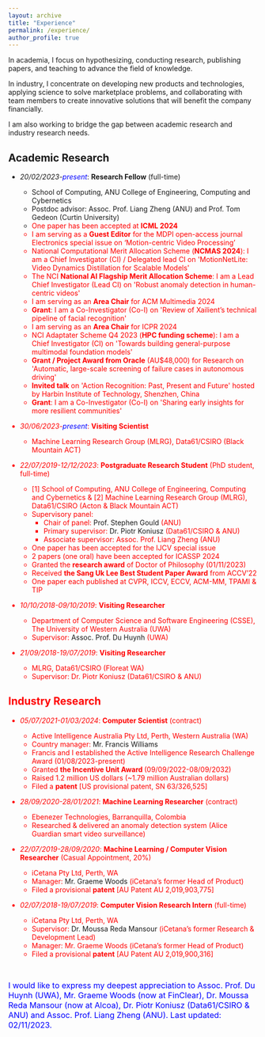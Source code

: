 ```yaml
---
layout: archive
title: "Experience"
permalink: /experience/
author_profile: true
---
```

<!-- <font color="red"><strong>A*</strong>, accepted, to appear</font> -->
<!-- Research experience
====== -->

<style>
a:link {
  text-decoration: none;
}

a:visited {
  text-decoration: none;
}

a:hover {
  text-decoration: underline;
}

a:active {
  text-decoration: underline;
}
</style>

In academia, I focus on hypothesizing, conducting research, publishing papers, and teaching to advance the field of knowledge.

In industry, I concentrate on developing new products and technologies, applying science to solve marketplace problems, and collaborating with team members to create innovative solutions that will benefit the company financially.

I am also working to bridge the gap between academic research and industry research needs.


<h2>Academic Research</h2>

* *20/02/2023-<font color="blue">present</font>*: **Research Fellow** (full-time)
  * School of Computing, ANU College of Engineering, Computing and Cybernetics
  * Postdoc advisor: [Assoc. Prof. Liang Zheng](https://zheng-lab.cecs.anu.edu.au/) (ANU) and [Prof. Tom Gedeon](https://staffportal.curtin.edu.au/staff/profile/view/tom-gedeon-5e48a1fd/) (Curtin University)
  * <font color="red">One paper has been accepted at <strong>ICML 2024</strong><font color="red">
  * <font color="red">I am serving as a <strong>Guest Editor</strong> for the MDPI open-access journal Electronics special issue on ‘Motion-centric Video Processing’<font color="red">
  * <font color="red">National Computational Merit Allocation Scheme (<strong>NCMAS 2024</strong>): I am a Chief Investigator (CI) / Delegated lead CI on 'MotionNetLite: Video Dynamics Distillation for Scalable Models'<font color="red">
  * <font color="red">The NCI <strong>National AI Flagship Merit Allocation Scheme</strong>: I am a Lead Chief Investigator (Lead CI) on 'Robust anomaly detection in human-centric videos'</font>
  * <font color="red">I am serving as an <strong>Area Chair</strong> for ACM Multimedia 2024</font>
  * <font color="red"><strong>Grant</strong>: I am a Co-Investigator (Co-I) on 'Review of Xailient’s technical pipeline of facial recognition'</font>
  * <font color="red">I am serving as an <strong>Area Chair</strong> for ICPR 2024</font>
  * <font color="red">NCI Adaptater Scheme Q4 2023 (<strong>HPC funding scheme</strong>): I am a Chief Investigator (CI) on 'Towards building general-purpose multimodal foundation models'</font>
  * <font color="red"><strong>Grant / Project Award from Oracle</strong> (AU$48,000) for Research on 'Automatic, large-scale screening of failure cases in autonomous driving' </font>
  * <font color="red"><strong>Invited talk</strong> on 'Action Recognition: Past, Present and Future' hosted by Harbin Institute of Technology, Shenzhen, China </font>
  * <font color="red"><strong>Grant</strong>: I am a Co-Investigator (Co-I) on 'Sharing early insights for more resilient communities'</font>

* *30/06/2023-<font color="blue">present</font>*: **Visiting Scientist**
  * Machine Learning Research Group (MLRG), Data61/CSIRO (Black Mountain ACT)

* *22/07/2019-12/12/2023*: **Postgraduate Research Student** (PhD student, full-time)
  * [1] School of Computing, ANU College of Engineering, Computing and Cybernetics & [2] Machine Learning Research Group (MLRG), Data61/CSIRO (Acton & Black Mountain ACT)
  * Supervisory panel: 
    * Chair of panel: [Prof. Stephen Gould](http://users.cecs.anu.edu.au/~sgould/) (ANU)
    * Primary supervisor: [Dr. Piotr Koniusz](http://users.cecs.anu.edu.au/~koniusz/) (Data61/CSIRO & ANU)
    * Associate supervisor: Assoc. Prof. Liang Zheng (ANU)
  * <font color="red">One paper has been accepted for the IJCV special issue</font>
  * <font color="red">2 papers (one oral) have been accepted for ICASSP 2024</font>
  * <font color="red">Granted the <strong>research award</strong> of Doctor of Philosophy (01/11/2023)</font>
  * <font color="red">Received <strong>the Sang Uk Lee Best Student Paper Award</strong> from ACCV’22</font>
  * <font color="red">One paper each published at CVPR, ICCV, ECCV, ACM-MM, TPAMI & TIP</font>
  

* *10/10/2018-09/10/2019*: **Visiting Researcher**
  * Department of Computer Science and Software Engineering (CSSE), The University of Western Australia (UWA)
  * Supervisor: [Assoc. Prof. Du Huynh](https://research-repository.uwa.edu.au/en/persons/du-huynh) (UWA)

* *21/09/2018-19/07/2019*: **Visiting Researcher**
  * MLRG, Data61/CSIRO (Floreat WA)
  * Supervisor: Dr. Piotr Koniusz (Data61/CSIRO & ANU)

<h2>Industry Research</h2>

* *05/07/2021-01/03/2024*: **Computer Scientist** (contract)
  * Active Intelligence Australia Pty Ltd, Perth, Western Australia (WA)
  * Country manager: [Mr. Francis Williams](https://www.linkedin.com/in/williamsfrancis/) <!--  CEO: [Mr. Kenneth LaMarca](https://www.linkedin.com/in/ken-lamarca-a021a2/) -->
  * <font color="red">Francis and I established the Active Intelligence Research Challenge Award (01/08/2023-present)</font>
  * <font color="red">Granted <strong> the Incentive Unit Award </strong>(09/09/2022-08/09/2032)</font>
  * <font color="red">Raised 1.2 million US dollars (~1.79 million Australian dollars)</font>
  * <font color="red">Filed a <strong>patent</strong> [US provisional patent, SN 63/326,525]</font>

* *28/09/2020-28/01/2021*: **Machine Learning Researcher** (contract)
  * Ebenezer Technologies, Barranquilla, Colombia
  * <font color="red">Researched & delivered an anomaly detection system (Alice Guardian smart video surveillance)</font>

* *22/07/2019-28/09/2020*: **Machine Learning / Computer Vision Researcher** (Casual Appointment, 20%)
  * iCetana Pty Ltd, Perth, WA
  * Manager: [Mr. Graeme Woods](https://www.linkedin.com/in/graeme-woods-877608213/) (iCetana’s former Head of Product)
  * <font color="red">Filed a provisional <strong>patent</strong> [AU Patent AU 2,019,903,775]</font>

* *02/07/2018-19/07/2019*: **Computer Vision Research Intern** (full-time)
  * iCetana Pty Ltd, Perth, WA
  * Supervisor: [Dr. Moussa Reda Mansour](https://scholar.google.com/citations?user=3WWA0FMAAAAJ&hl=en) (iCetana’s former Research & Development Lead) 
  * Manager: Mr. Graeme Woods (iCetana’s former Head of Product)
  * <font color="red">Filed a provisional <strong>patent</strong> [AU Patent AU 2,019,900,316]</font>

<p>&nbsp;</p>
<font size="3" color="blue">I would like to express my deepest appreciation to Assoc. Prof. Du Huynh (UWA), Mr. Graeme Woods (now at FinClear), Dr. Moussa Reda Mansour (now at Alcoa), Dr. Piotr Koniusz (Data61/CSIRO & ANU) and Assoc. Prof. Liang Zheng (ANU). Last updated: 02/11/2023.</font>
